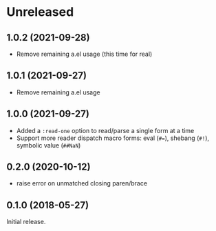 # Unreleased

## 1.0.2 (2021-09-28)

- Remove remaining a.el usage (this time for real)

## 1.0.1 (2021-09-27)

- Remove remaining a.el usage

## 1.0.0 (2021-09-27)

- Added a `:read-one` option to read/parse a single form at a time
- Support more reader dispatch macro forms: eval (`#=`), shebang (`#!`),
  symbolic value (`##NaN`)

## 0.2.0 (2020-10-12)

- raise error on unmatched closing paren/brace

## 0.1.0 (2018-05-27)

Initial release.
